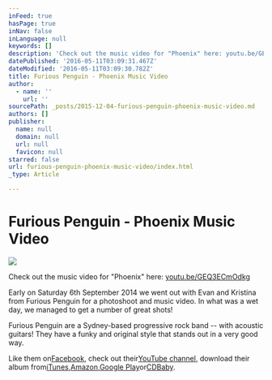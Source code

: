 ```yaml
---
inFeed: true
hasPage: true
inNav: false
inLanguage: null
keywords: []
description: 'Check out the music video for "Phoenix" here: youtu.be/GEQ3ECmOdkg'
datePublished: '2016-05-11T03:09:31.467Z'
dateModified: '2016-05-11T03:09:30.782Z'
title: Furious Penguin - Phoenix Music Video
author:
  - name: ''
    url: ''
sourcePath: _posts/2015-12-04-furious-penguin-phoenix-music-video.md
authors: []
publisher:
  name: null
  domain: null
  url: null
  favicon: null
starred: false
url: furious-penguin-phoenix-music-video/index.html
_type: Article

---
```

# Furious Penguin - Phoenix Music Video
![](https://s3-us-west-2.amazonaws.com/the-grid-img/p/bdb5a4b4898b0127873a43c44bd8c07b9c9d1299.jpg)

Check out the music video for "Phoenix" here: [youtu.be/GEQ3ECmOdkg][0]

Early on Saturday 6th September 2014 we went out with Evan and Kristina from Furious Penguin for a photoshoot and music video. In what was a wet day, we managed to get a number of great shots!

Furious Penguin are a Sydney-based progressive rock band -- with acoustic guitars! They have a funky and original style that stands out in a very good way.

Like them on[Facebook][1], check out their[YouTube channel][2], download their album from[iTunes][3],[Amazon][4],[Google Play][5]or[CDBaby][6].

[0]: https://youtu.be/GEQ3ECmOdkg
[1]: https://www.facebook.com/furiouspenguinrock "Facebook - Furious Penguin"
[2]: https://www.youtube.com/channel/UCmlCEj2408X5kI5-63YxH_w "YouTube - Furious Penguin"
[3]: https://itunes.apple.com/au/album/the-citadel/id900742778 "iTunes - The Citadel (Furious Penguin)"
[4]: http://www.amazon.com/Citadel-Furious-Penguin/dp/B00LXX8YEC/ref=sr_1_6?ie=UTF8&qid=1405841926&sr=8-6&keywords=furious+penguin "Amazon - The Citadel (Furious Penguin)"
[5]: https://play.google.com/store/music/artist/Furious_Penguin?id=A3jdkwwpzd4v4rqxyfmxnjqfv4a "Google Play - The Citadel (Furious Penguin)"
[6]: http://www.cdbaby.com/cd/furiouspenguin "CDBaby - The Citadel (Furious Penguin)"